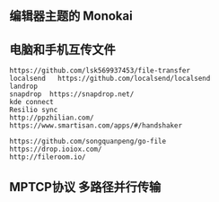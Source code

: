## 编辑器主题的  Monokai

## 电脑和手机互传文件

    https://github.com/lsk569937453/file-transfer
    localsend   https://github.com/localsend/localsend
    landrop
    snapdrop  https://snapdrop.net/
    kde connect
    Resilio sync
    http://ppzhilian.com/
    https://www.smartisan.com/apps/#/handshaker

    https://github.com/songquanpeng/go-file
    https://drop.ioiox.com/
    http://fileroom.io/


## MPTCP协议 ‌多路径并行传输

